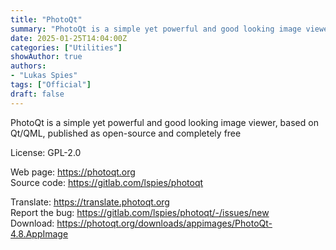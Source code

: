 ```yaml
---
title: "PhotoQt"
summary: "PhotoQt is a simple yet powerful and good looking image viewer, based on Qt/QML, published as open-source and completely free"
date: 2025-01-25T14:04:00Z
categories: ["Utilities"]
showAuthor: true
authors:
- "Lukas Spies"
tags: ["Official"]
draft: false
---
```


PhotoQt is a simple yet powerful and good looking image viewer, based on Qt/QML, published as open-source and completely free

License: GPL-2.0

Web page: <https://photoqt.org>  
Source code: <https://gitlab.com/lspies/photoqt>

Translate: <https://translate.photoqt.org>  
Report the bug: <https://gitlab.com/lspies/photoqt/-/issues/new>  
Download: <https://photoqt.org/downloads/appimages/PhotoQt-4.8.AppImage>
